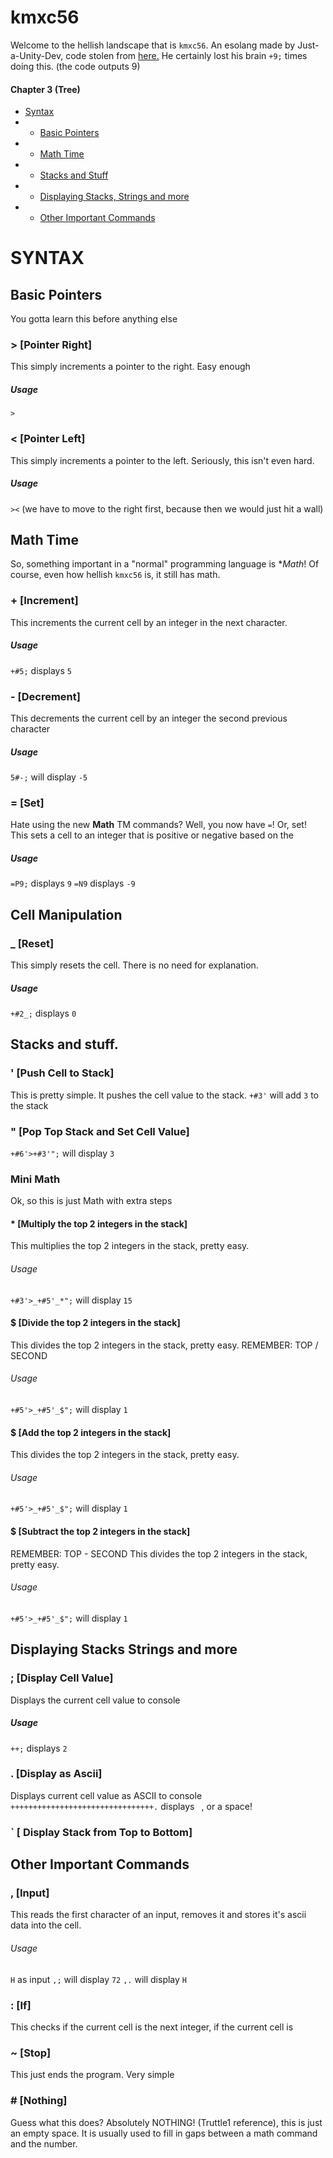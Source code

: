 # kmxc56
Welcome to the hellish landscape that is `kmxc56`.
An esolang made by Just-a-Unity-Dev, code stolen from [here.](https://medium.com/@shawnmclau/building-a-brainfuck-interpreter-with-javascript-part-1-116fdb293f5b)
He certainly lost his brain `+9;` times doing this. (the code outputs 9)

#### Chapter 3 (Tree)
- [Syntax](#syntax)
- - [Basic Pointers](#basic-pointers)
- - [Math Time](#math-time)
- - [Stacks and Stuff](#stacks-and-stuff.)
- - [Displaying Stacks, Strings and more](#displaying-stacks-strings-and-more)
- - [Other Important Commands](#other-important-commands)


# SYNTAX
## Basic Pointers
You gotta learn this before anything else
### \> [Pointer Right]
This simply increments a pointer to the right. Easy enough
##### Usage
`>`
### \< [Pointer Left]
This simply increments a pointer to the left. Seriously, this isn't even hard.
##### Usage
`><` (we have to move to the right first, because then we would just hit a wall)

## Math Time
So, something important in a "normal" programming language is **Math*! Of course, even how hellish `kmxc56` is, it still has math.

### \+ [Increment]
This increments the current cell by an integer in the next character.
##### Usage
`+#5;` displays `5`

### \- [Decrement]
This decrements the current cell by an integer the second previous character
##### Usage
`5#-;` will display `-5`

### \= [Set]
Hate using the new **Math** TM commands? Well, you now have `=`! Or, set! This sets a cell to an integer that is positive or negative based on the

##### Usage
`=P9;` displays `9`
`=N9` displays `-9`


## Cell Manipulation
### _ [Reset]
This simply resets the cell. There is no need for explanation.
##### Usage
`+#2_;` displays `0`

## Stacks and stuff.
### ' [Push Cell to Stack]
This is pretty simple. It pushes the cell value to the stack.
`+#3'` will add `3` to the stack

### " [Pop Top Stack and Set Cell Value]
`+#6'>+#3'";` will display `3`

### Mini Math
Ok, so this is just Math with extra steps
#### * [Multiply the top 2 integers in the stack]
This multiplies the top 2 integers in the stack, pretty easy.
###### Usage
`+#3'>_+#5'_*";` will display `15`
#### $ [Divide the top 2 integers in the stack]
This divides the top 2 integers in the stack, pretty easy.
REMEMBER: TOP / SECOND
###### Usage
`+#5'>_+#5'_$";` will display `1`
#### $ [Add the top 2 integers in the stack]
This divides the top 2 integers in the stack, pretty easy.
###### Usage
`+#5'>_+#5'_$";` will display `1`
#### $ [Subtract the top 2 integers in the stack]
REMEMBER: TOP - SECOND
This divides the top 2 integers in the stack, pretty easy.
###### Usage
`+#5'>_+#5'_$";` will display `1`


## Displaying Stacks Strings and more

### ; [Display Cell Value]
Displays the current cell value to console
##### Usage
`++;` displays `2`

### . [Display as Ascii]
Displays current cell value as ASCII to console
`++++++++++++++++++++++++++++++++.` displays ` `, or a space!

### \` [ Display Stack from Top to Bottom]


## Other Important Commands

### , [Input]
This reads the first character of an input, removes it and stores it's ascii data into the cell.
###### Usage
`H` as input
`,;` will display `72`
`,.` will display `H`

### : [If]
This checks if the current cell is the next integer, if the current cell is

### \~ [Stop]
This just ends the program. Very simple

### \# [Nothing]
Guess what this does? Absolutely NOTHING! (Truttle1 reference), this is just an empty space. It is usually used to fill in gaps between a math command and the number.
